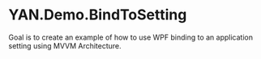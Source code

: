 # YAN.Demo.BindToSetting
Goal is to create an example of how to use WPF binding to an application setting using MVVM Architecture.
